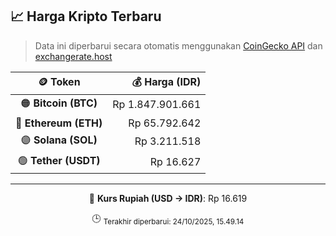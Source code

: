 

<!-- HARGA_KRIPTO -->
## 📈 Harga Kripto Terbaru

> Data ini diperbarui secara otomatis menggunakan [CoinGecko API](https://www.coingecko.com/) dan [exchangerate.host](https://exchangerate.host/)

<div align="center">

| 🪙 Token | 💰 Harga (IDR) |
|:------:|---------------:|
| 🟠 **Bitcoin (BTC)**   | Rp 1.847.901.661 |
| 🔵 **Ethereum (ETH)**  | Rp 65.792.642 |
| 🟣 **Solana (SOL)**    | Rp 3.211.518 |
| 🟢 **Tether (USDT)**   | Rp 16.627 |

---

💱 **Kurs Rupiah (USD → IDR)**: Rp 16.619

🕒 <sub>Terakhir diperbarui: 24/10/2025, 15.49.14</sub>

</div>
<!-- /HARGA_KRIPTO -->